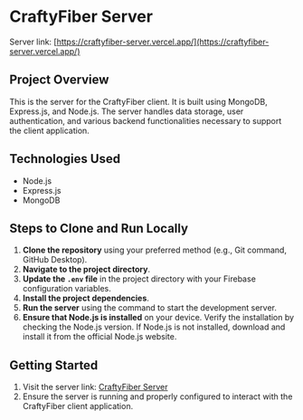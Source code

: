 # CraftyFiber Server

Server link: [https://craftyfiber-server.vercel.app/](https://craftyfiber-server.vercel.app/)

## Project Overview

This is the server for the CraftyFiber client. It is built using MongoDB, Express.js, and Node.js. The server handles data storage, user authentication, and various backend functionalities necessary to support the client application.

## Technologies Used

- Node.js
- Express.js
- MongoDB

## Steps to Clone and Run Locally

1. **Clone the repository** using your preferred method (e.g., Git command, GitHub Desktop).
2. **Navigate to the project directory**.
3. **Update the `.env` file** in the project directory with your Firebase configuration variables.
4. **Install the project dependencies**.
5. **Run the server** using the command to start the development server.
6. **Ensure that Node.js is installed** on your device. Verify the installation by checking the Node.js version. If Node.js is not installed, download and install it from the official Node.js website.

## Getting Started

1. Visit the server link: [CraftyFiber Server](https://craftyfiber-server.vercel.app/)
2. Ensure the server is running and properly configured to interact with the CraftyFiber client application.
